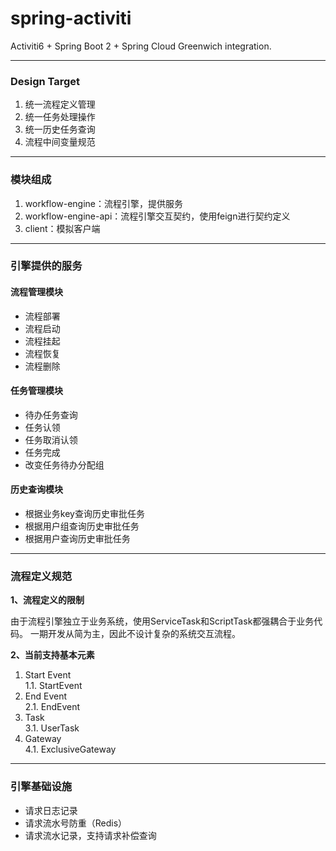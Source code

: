 # spring-activiti
Activiti6 + Spring Boot 2 + Spring Cloud Greenwich integration.

---
### Design Target
1. 统一流程定义管理
2. 统一任务处理操作
3. 统一历史任务查询
4. 流程中间变量规范

---
### 模块组成
1. workflow-engine：流程引擎，提供服务
2. workflow-engine-api：流程引擎交互契约，使用feign进行契约定义
3. client：模拟客户端

---
### 引擎提供的服务

#### 流程管理模块
- 流程部署
- 流程启动
- 流程挂起
- 流程恢复
- 流程删除

#### 任务管理模块
- 待办任务查询
- 任务认领
- 任务取消认领
- 任务完成
- 改变任务待办分配组

#### 历史查询模块
- 根据业务key查询历史审批任务
- 根据用户组查询历史审批任务
- 根据用户查询历史审批任务

---
### 流程定义规范
**1、流程定义的限制**

由于流程引擎独立于业务系统，使用ServiceTask和ScriptTask都强耦合于业务代码。
一期开发从简为主，因此不设计复杂的系统交互流程。

**2、当前支持基本元素**
1. Start Event   
1.1. StartEvent
2. End Event   
2.1. EndEvent
3. Task   
3.1. UserTask
4. Gateway   
4.1. ExclusiveGateway

---
### 引擎基础设施
- 请求日志记录
- 请求流水号防重（Redis）
- 请求流水记录，支持请求补偿查询

